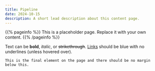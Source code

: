 ```yaml
---
title: Pipeline
date: 2024-10-15
description: A short lead description about this content page.
---
```


{{% pageinfo %}}
This is a placeholder page. Replace it with your own content.
{{% /pageinfo %}}

Text can be **bold**, _italic_, or ~~strikethrough~~. [Links](https://gohugo.io) should be blue with no underlines (unless hovered over).

```
This is the final element on the page and there should be no margin below this.
```